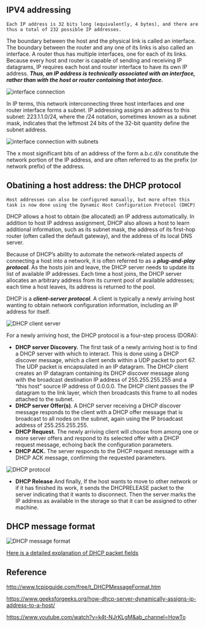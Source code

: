 ## IPV4 addressing
```Each IP address is 32 bits long (equivalently, 4 bytes), and there are thus a total of 232 possible IP addresses.```

The boundary between the host and the physical link is called an
interface. The boundary
between the router and any one of its links is also called an interface. A router thus
has multiple interfaces, one for each of its links. Because every host and router is
capable of sending and receiving IP datagrams, IP requires each host and router
interface to have its own IP address. ***Thus, an IP address is technically associated
with an interface, rather than with the host or router containing that interface.***

![interface connection](images/interface_connection_1.png)

In IP terms, this network interconnecting three host interfaces and one router
interface forms a subnet. IP addressing assigns an address to this
subnet: 223.1.1.0/24, where the /24 notation, sometimes known as a subnet mask,
indicates that the leftmost 24 bits of the 32-bit quantity define the subnet
address.

![interface connection with subnets](images/interface_connection_2.png)

The x most significant bits of an address of the form a.b.c.d/x constitute the
network portion of the IP address, and are often referred to as the prefix (or network
prefix) of the address.

## Obatining a host address: the DHCP protocol
```Host addresses can also be configured manually, but more often this task is now done using the Dynamic Host Configuration Protocol (DHCP)```

DHCP allows a host to obtain (be allocated) an IP address automatically. In addition to host IP address assignment, DHCP also
allows a host to learn additional information, such as its subnet mask, the address of
its first-hop router (often called the default gateway), and the address of its local
DNS server.

Because of DHCP’s ability to automate the network-related aspects of connecting
a host into a network, it is often referred to as a ***plug-and-play protocol***. As the hosts join and leave,
the DHCP server needs to update its list of available IP addresses. Each time a host
joins, the DHCP server allocates an arbitrary address from its current pool of available
addresses; each time a host leaves, its address is returned to the pool.

DHCP is a ***client-server protocol***. A client is typically a newly arriving host
wanting to obtain network configuration information, including an IP address for
itself.

![DHCP client server](images/dhcp_client_server.png)

For a newly arriving host, the DHCP protocol is a four-step process (DORA):

- **DHCP server Discovery.** The first task of a newly arriving host is to find a DHCP
server with which to interact. This is done using a DHCP discover message,
which a client sends within a UDP packet to port 67. The UDP packet is encapsulated
in an IP datagram. The DHCP client
creates an IP datagram containing its DHCP discover message along with the
broadcast destination IP address of 255.255.255.255 and a “this host” source IP
address of 0.0.0.0. The DHCP client passes the IP datagram to the link layer,
which then broadcasts this frame to all nodes attached to the subnet.
- **DHCP server Offer(s)**. A DHCP server receiving a DHCP discover message
responds to the client with a DHCP offer message that is broadcast to all nodes
on the subnet, again using the IP broadcast address of 255.255.255.255.
- **DHCP Request.** The newly arriving client will choose from among one or more
server offers and respond to its selected offer with a DHCP request message,
echoing back the configuration parameters.
- **DHCP ACK.** The server responds to the DHCP request message with a DHCP
ACK message, confirming the requested parameters.

![DHCP protocol](images/dhcp_protocol.png)

- **DHCP Release** And finally, If the host wants to move to other network or if it has finished  its work, it sends the DHCPRELEASE packet to the server indicating that it wants to disconnect. Then the server marks the IP address as available in the storage so that it can be assigned to other machine.

## DHCP message format

![DHCP message format](images/dhcp_message_format.png)

[Here is a detailed explanation of DHCP packet fields](http://www.tcpipguide.com/free/t_DHCPMessageFormat.htm)

## Reference 

http://www.tcpipguide.com/free/t_DHCPMessageFormat.htm

https://www.geeksforgeeks.org/how-dhcp-server-dynamically-assigns-ip-address-to-a-host/

https://www.youtube.com/watch?v=k4t-NJrKLgM&ab_channel=HowTo